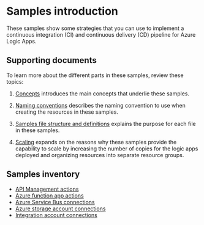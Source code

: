 # Samples introduction

These samples show some strategies that you can use to implement a continuous integration (CI) and continuous delivery (CD) pipeline for Azure Logic Apps.

## Supporting documents

To learn more about the different parts in these samples, review these topics:

1. [Concepts](./concepts-review.md) introduces the main concepts that underlie these samples.

1. [Naming conventions](./naming-convention.md) describes the naming convention to use when creating the resources in these samples.

1. [Samples file structure and definitions](./file-definitions.md) explains the purpose for each file in these samples.

1. [Scaling](./api-connection-scale.md) expands on the reasons why these samples provide the capability to scale by increasing the number of copies for the logic apps deployed and organizing resources into separate resource groups.

## Samples inventory

* [API Management actions](./api-management-actions/)
* [Azure function app actions](./function-app-actions/readme.md)
* [Azure Service Bus connections](./service-bus-connections/readme.md)
* [Azure storage account connections](./storage-account-connections/readme.md)
* [Integration account connections](./integration-account-connections/readme.md)
